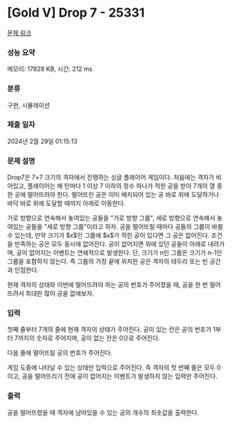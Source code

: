 # [Gold V] Drop 7 - 25331 

[문제 링크](https://www.acmicpc.net/problem/25331) 

### 성능 요약

메모리: 17828 KB, 시간: 212 ms

### 분류

구현, 시뮬레이션

### 제출 일자

2024년 2월 29일 01:15:13

### 문제 설명

<p>Drop7은 7×7 크기의 격자에서 진행하는 싱글 플레이어 게임이다. 처음에는 격자가 비어있고, 플레이어는 매 턴마다 1 이상 7 이하의 정수 하나가 적힌 공을 받아 7개의 열 중 한 곳에 떨어뜨려야 한다. 떨어뜨린 공은 이미 배치되어 있는 공 바로 위에 도달하거나 바닥 바로 위에 도달할 때까지 아래로 이동한다.</p>

<p>가로 방향으로 연속해서 놓여있는 공들을 "가로 방향 그룹", 세로 방향으로 연속해서 놓여있는 공들을 "세로 방향 그룹"이라고 하자. 공을 떨어뜨릴 때마다 공들의 그룹이 바뀔 수 있는데, 만약 크기가 $x$인 그룹에 $x$가 적힌 공이 있다면 그 공은 없어진다. 조건을 만족하는 공은 모두 동시에 없어진다. 공이 없어지면 위에 있던 공들이 아래로 내려가며, 공이 없어지는 이벤트는 연쇄적으로 발생한다. 단, 크기가 n인 그룹은 크기가 n-1인 그룹을 포함하지 않는다. 즉 그룹의 가장 끝에 위치한 공은 격자의 테두리 또는 빈 공간과 인접한다.</p>

<p>현재 격자의 상태와 이번에 떨어뜨려야 하는 공의 번호가 주어졌을 때, 공을 한 번 떨어뜨려서 최대한 많이 공을 없애보자.</p>

### 입력 

 <p>첫째 줄부터 7개의 줄에 현재 격자의 상태가 주어진다. 공이 있는 칸은 공의 번호가 1부터 7까지의 숫자로 주어지며, 공이 없는 칸은 0으로 주어진다.</p>

<p>다음 줄에 떨어뜨릴 공의 번호가 주어진다.</p>

<p>게임 도중에 나타날 수 있는 상태만 입력으로 주어진다. 즉 격자의 첫 번째 줄은 모두 0이고, 공을 떨어뜨리기 전에 공이 없어지는 이벤트가 발생하지 않는 입력만 주어진다.</p>

### 출력 

 <p>공을 떨어뜨렸을 때 격자에 남아있을 수 있는 공의 개수의 최솟값을 출력한다.</p>

